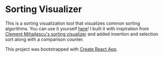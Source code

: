 # Sorting Visualizer

This is a sorting visualization tool that visualizes common sorting algorithms.
You can use it yourself [here](https://hk1510.github.io/sorting-visualizer)!
I built it with inspiration from [Clement Mihailescu's sorting visualizer](https://clementmihailescu.github.io/Sorting-Visualizer/) and added insertion and selection sort along with a comparison counter.

This project was bootstrapped with [Create React App](https://github.com/facebook/create-react-app).
